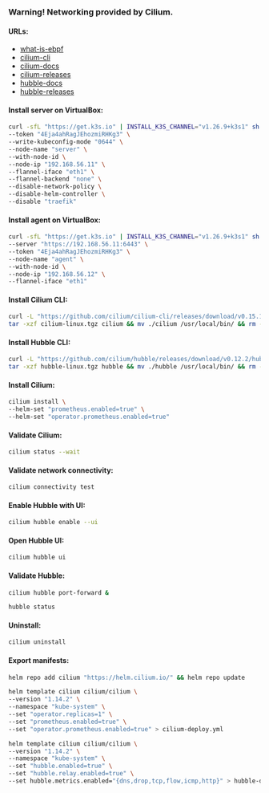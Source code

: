 ### Warning! Networking provided by Cilium.

#### URLs:
- [what-is-ebpf](https://ebpf.io/what-is-ebpf)
- [cilium-cli](https://github.com/cilium/cilium-cli/releases)
- [cilium-docs](https://docs.cilium.io/en/stable/)
- [cilium-releases](https://github.com/cilium/cilium/releases)
- [hubble-docs](https://github.com/cilium/hubble/blob/master/Documentation/README.md)
- [hubble-releases](https://github.com/cilium/hubble/releases)

#### Install server on VirtualBox:
```bash
curl -sfL "https://get.k3s.io" | INSTALL_K3S_CHANNEL="v1.26.9+k3s1" sh -s - server \
--token "4Eja4ahRagJEhozmiRHKg3" \
--write-kubeconfig-mode "0644" \
--node-name "server" \
--with-node-id \
--node-ip "192.168.56.11" \
--flannel-iface "eth1" \
--flannel-backend "none" \
--disable-network-policy \
--disable-helm-controller \
--disable "traefik"
```

#### Install agent on VirtualBox:
```bash
curl -sfL "https://get.k3s.io" | INSTALL_K3S_CHANNEL="v1.26.9+k3s1" sh -s - agent \
--server "https://192.168.56.11:6443" \
--token "4Eja4ahRagJEhozmiRHKg3" \
--node-name "agent" \
--with-node-id \
--node-ip "192.168.56.12" \
--flannel-iface "eth1"
```

#### Install Cilium CLI:
```bash
curl -L "https://github.com/cilium/cilium-cli/releases/download/v0.15.11/cilium-linux-amd64.tar.gz" -o cilium-linux.tgz && \
tar -xzf cilium-linux.tgz cilium && mv ./cilium /usr/local/bin/ && rm -f ./cilium-linux.tgz
```

#### Install Hubble CLI:
```bash
curl -L "https://github.com/cilium/hubble/releases/download/v0.12.2/hubble-linux-amd64.tar.gz" -o hubble-linux.tgz && \
tar -xzf hubble-linux.tgz hubble && mv ./hubble /usr/local/bin/ && rm -f ./hubble-linux.tgz
```

#### Install Cilium:
```bash
cilium install \
--helm-set "prometheus.enabled=true" \
--helm-set "operator.prometheus.enabled=true"
```

#### Validate Cilium:
```bash
cilium status --wait
```

#### Validate network connectivity:
```bash
cilium connectivity test
```

#### Enable Hubble with UI:
```bash
cilium hubble enable --ui
```

#### Open Hubble UI:
```bash
cilium hubble ui
```

#### Validate Hubble:
```bash
cilium hubble port-forward &
```
```bash
hubble status
```

#### Uninstall:
```bash
cilium uninstall
```

#### Export manifests:
```bash
helm repo add cilium "https://helm.cilium.io/" && helm repo update
```
```bash
helm template cilium cilium/cilium \
--version "1.14.2" \
--namespace "kube-system" \
--set "operator.replicas=1" \
--set "prometheus.enabled=true" \
--set "operator.prometheus.enabled=true" > cilium-deploy.yml
```
```bash
helm template cilium cilium/cilium \
--version "1.14.2" \
--namespace "kube-system" \
--set "hubble.enabled=true" \
--set "hubble.relay.enabled=true" \
--set hubble.metrics.enabled="{dns,drop,tcp,flow,icmp,http}" > hubble-deploy.yml
```
